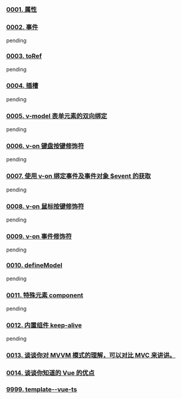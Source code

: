 ### [0001. 属性](https://github.com/Tdahuyou/vue/tree/main/0001.%20%E5%B1%9E%E6%80%A7) <!-- [locale](./0001.%20%E5%B1%9E%E6%80%A7/README.md) -->



<!-- !====================>分隔符<====================! -->
### [0002. 事件](https://github.com/Tdahuyou/vue/tree/main/0002.%20%E4%BA%8B%E4%BB%B6) <!-- [locale](./0002.%20%E4%BA%8B%E4%BB%B6/README.md) -->

pending


<!-- !====================>分隔符<====================! -->
### [0003. toRef](https://github.com/Tdahuyou/vue/tree/main/0003.%20toRef) <!-- [locale](./0003.%20toRef/README.md) -->

pending


<!-- !====================>分隔符<====================! -->
### [0004. 插槽](https://github.com/Tdahuyou/vue/tree/main/0004.%20%E6%8F%92%E6%A7%BD) <!-- [locale](./0004.%20%E6%8F%92%E6%A7%BD/README.md) -->

pending


<!-- !====================>分隔符<====================! -->
### [0005. v-model 表单元素的双向绑定](https://github.com/Tdahuyou/vue/tree/main/0005.%20v-model%20%E8%A1%A8%E5%8D%95%E5%85%83%E7%B4%A0%E7%9A%84%E5%8F%8C%E5%90%91%E7%BB%91%E5%AE%9A) <!-- [locale](./0005.%20v-model%20%E8%A1%A8%E5%8D%95%E5%85%83%E7%B4%A0%E7%9A%84%E5%8F%8C%E5%90%91%E7%BB%91%E5%AE%9A/README.md) -->

pending


<!-- !====================>分隔符<====================! -->
### [0006. v-on 键盘按键修饰符](https://github.com/Tdahuyou/vue/tree/main/0006.%20v-on%20%E9%94%AE%E7%9B%98%E6%8C%89%E9%94%AE%E4%BF%AE%E9%A5%B0%E7%AC%A6) <!-- [locale](./0006.%20v-on%20%E9%94%AE%E7%9B%98%E6%8C%89%E9%94%AE%E4%BF%AE%E9%A5%B0%E7%AC%A6/README.md) -->

pending


<!-- !====================>分隔符<====================! -->
### [0007. 使用 v-on 绑定事件及事件对象 $event 的获取](https://github.com/Tdahuyou/vue/tree/main/0007.%20%E4%BD%BF%E7%94%A8%20v-on%20%E7%BB%91%E5%AE%9A%E4%BA%8B%E4%BB%B6%E5%8F%8A%E4%BA%8B%E4%BB%B6%E5%AF%B9%E8%B1%A1%20%24event%20%E7%9A%84%E8%8E%B7%E5%8F%96) <!-- [locale](./0007.%20%E4%BD%BF%E7%94%A8%20v-on%20%E7%BB%91%E5%AE%9A%E4%BA%8B%E4%BB%B6%E5%8F%8A%E4%BA%8B%E4%BB%B6%E5%AF%B9%E8%B1%A1%20%24event%20%E7%9A%84%E8%8E%B7%E5%8F%96/README.md) -->

pending


<!-- !====================>分隔符<====================! -->
### [0008. v-on 鼠标按键修饰符](https://github.com/Tdahuyou/vue/tree/main/0008.%20v-on%20%E9%BC%A0%E6%A0%87%E6%8C%89%E9%94%AE%E4%BF%AE%E9%A5%B0%E7%AC%A6) <!-- [locale](./0008.%20v-on%20%E9%BC%A0%E6%A0%87%E6%8C%89%E9%94%AE%E4%BF%AE%E9%A5%B0%E7%AC%A6/README.md) -->

pending


<!-- !====================>分隔符<====================! -->
### [0009. v-on 事件修饰符](https://github.com/Tdahuyou/vue/tree/main/0009.%20v-on%20%E4%BA%8B%E4%BB%B6%E4%BF%AE%E9%A5%B0%E7%AC%A6) <!-- [locale](./0009.%20v-on%20%E4%BA%8B%E4%BB%B6%E4%BF%AE%E9%A5%B0%E7%AC%A6/README.md) -->

pending


<!-- !====================>分隔符<====================! -->
### [0010. defineModel](https://github.com/Tdahuyou/vue/tree/main/0010.%20defineModel) <!-- [locale](./0010.%20defineModel/README.md) -->

pending


<!-- !====================>分隔符<====================! -->
### [0011. 特殊元素 component](https://github.com/Tdahuyou/vue/tree/main/0011.%20%E7%89%B9%E6%AE%8A%E5%85%83%E7%B4%A0%20component) <!-- [locale](./0011.%20%E7%89%B9%E6%AE%8A%E5%85%83%E7%B4%A0%20component/README.md) -->

pending


<!-- !====================>分隔符<====================! -->
### [0012. 内置组件 keep-alive](https://github.com/Tdahuyou/vue/tree/main/0012.%20%E5%86%85%E7%BD%AE%E7%BB%84%E4%BB%B6%20keep-alive) <!-- [locale](./0012.%20%E5%86%85%E7%BD%AE%E7%BB%84%E4%BB%B6%20keep-alive/README.md) -->

pending


<!-- !====================>分隔符<====================! -->
### [0013. 谈谈你对 MVVM 模式的理解，可以对比 MVC 来讲讲。](https://github.com/Tdahuyou/vue/tree/main/0013.%20%E8%B0%88%E8%B0%88%E4%BD%A0%E5%AF%B9%20MVVM%20%E6%A8%A1%E5%BC%8F%E7%9A%84%E7%90%86%E8%A7%A3%EF%BC%8C%E5%8F%AF%E4%BB%A5%E5%AF%B9%E6%AF%94%20MVC%20%E6%9D%A5%E8%AE%B2%E8%AE%B2%E3%80%82) <!-- [locale](./0013.%20%E8%B0%88%E8%B0%88%E4%BD%A0%E5%AF%B9%20MVVM%20%E6%A8%A1%E5%BC%8F%E7%9A%84%E7%90%86%E8%A7%A3%EF%BC%8C%E5%8F%AF%E4%BB%A5%E5%AF%B9%E6%AF%94%20MVC%20%E6%9D%A5%E8%AE%B2%E8%AE%B2%E3%80%82/README.md) -->



<!-- !====================>分隔符<====================! -->
### [0014. 谈谈你知道的 Vue 的优点](https://github.com/Tdahuyou/vue/tree/main/0014.%20%E8%B0%88%E8%B0%88%E4%BD%A0%E7%9F%A5%E9%81%93%E7%9A%84%20Vue%20%E7%9A%84%E4%BC%98%E7%82%B9) <!-- [locale](./0014.%20%E8%B0%88%E8%B0%88%E4%BD%A0%E7%9F%A5%E9%81%93%E7%9A%84%20Vue%20%E7%9A%84%E4%BC%98%E7%82%B9/README.md) -->



<!-- !====================>分隔符<====================! -->
### [9999. template--vue-ts](https://github.com/Tdahuyou/vue/tree/main/9999.%20template--vue-ts) <!-- [locale](./9999.%20template--vue-ts/README.md) -->



<!-- !====================>分隔符<====================! -->
